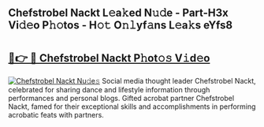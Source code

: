 ## Chefstrobel Nackt L𝚎a𝚔ed N𝚞𝚍e - Part-H3x Vi𝚍𝚎o P𝚑𝚘tos - H𝚘𝚝 O𝚗𝚕yf𝚊ns L𝚎a𝚔s eYfs8

# <h2><a href="http://kf1be7.oniu.top/?m=Chefstrobel+Nackt">🔗👉 🔴 Chefstrobel Nackt P𝚑ot𝚘𝚜 V𝚒d𝚎o</a></h2>

[![Chefstrobel Nackt Nu𝚍e𝚜](https://i.imgur.com/0qMVB7G.gif)](http://kf1be7.oniu.top/?m=Chefstrobel+Nackt)
Social media thought leader Chefstrobel Nackt, celebrated for sharing dance and lifestyle information through performances and personal blogs. Gifted acrobat partner Chefstrobel Nackt, famed for their exceptional skills and accomplishments in performing acrobatic feats with partners.  
